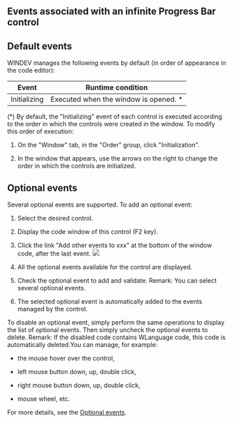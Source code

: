 


## Events associated with an infinite Progress Bar control
			



<a name="NOTE1"></a>
<a name="NOTE1_1"></a>


## Default events
<a name="default_events_ELTTEXTE000105"></a>
WINDEV manages the following events by default (in order of appearance in the code editor):


| Event | Runtime condition |
| --- | --- |
| Initializing | Executed when the window is opened. \* |


(\*) By default, the "Initializing" event of each control is executed according to the order in which the controls were created in the window. To modify this order of execution: 

1. On the "Window" tab, in the "Order" group, click "Initialization".

2. In the window that appears, use the arrows on the right to change the order in which the controls are initialized.




<a name="NOTE2"></a>
<a name="NOTE2_1"></a>


## Optional events
<a name="optional_events_ELTTEXTE000129"></a>
Several optional events are supported.
To add an optional event:

1. Select the desired control.

2. Display the code window of this control (F2 key).

3. Click the link "Add other events to xxx" at the bottom of the window code, after the last event.  ![](https://doc.pcsoft.fr/en-US/images/image.awp?langid=3&name=Traitements_optionnels_WD_OK%20-%20HC%20N%B0001.gif)


4. All the optional events available for the control are displayed. 

5. Check the optional event to add and validate. 
	Remark: You can select several optional events. 

6. The selected optional event is automatically added to the events managed by the control.




To disable an optional event, simply perform the same operations to display the list of optional events. Then simply uncheck the optional events to delete. 
Remark: If the disabled code contains WLanguage code, this code is automatically deleted.You can manage, for example:

- the mouse hover over the control,

- left mouse button down, up, double click,

- right mouse button down, up, double click, 

- mouse wheel, etc.




For more details, see the [Optional events](../WDChamp/1014004.md).


